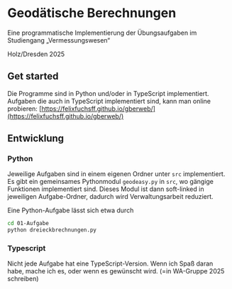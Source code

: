 # Geodätische Berechnungen

Eine programmatische Implementierung der Übungsaufgaben im Studiengang „Vermessungswesen“

Holz/Dresden 2025

## Get started

Die Programme sind in Python und/oder in TypeScript implementiert.
Aufgaben die auch in TypeScript implementiert sind, kann man online probieren:
[https://felixfuchsff.github.io/gberweb/](https://felixfuchsff.github.io/gberweb/)

## Entwicklung

### Python

Jeweilige Aufgaben sind in einem eigenen Ordner unter `src` implementiert.
Es gibt ein gemeinsames Pythonmodul `geodeasy.py` in  `src`, wo gängige Funktionen implementiert sind.
Dieses Modul ist dann soft-linked in jeweiligen Aufgabe-Ordner, dadurch wird Verwaltungsarbeit reduziert. 

Eine Python-Aufgabe lässt sich etwa durch 

```bash
cd 01-Aufgabe
python dreieckbrechnungen.py
```

### Typescript

Nicht jede Aufgabe hat eine TypeScript-Version.
Wenn ich Spaß daran habe, mache ich es, oder wenn es gewünscht wird. (=in WA-Gruppe 2025 schreiben)


